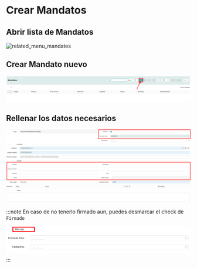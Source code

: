 # Crear Mandatos

## Abrir lista de Mandatos

![related_menu_mandates]

## Crear Mandato nuevo

![new_mandate]

## Rellenar los datos necesarios

![mandate_form_new]

:::note
En caso de no tenerlo firmado aun, puedes desmarcar el check de `Firmado`

![mandate_signed]
:::

[related_menu_mandates]: /gisce_data/clients/datacreate_mandate/related_menu_mandates.png
[new_mandate]: /gisce_data/clients/create_mandate/new_mandate.png
[mandate_form_new]: /gisce_data/clients/create_mandate/mandate_form_new.png
[mandate_signed]: /gisce_data/clients/create_mandate/mandate_signed.png
